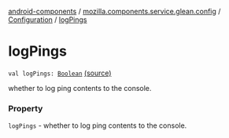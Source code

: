 [android-components](../../index.md) / [mozilla.components.service.glean.config](../index.md) / [Configuration](index.md) / [logPings](./log-pings.md)

# logPings

`val logPings: `[`Boolean`](https://kotlinlang.org/api/latest/jvm/stdlib/kotlin/-boolean/index.html) [(source)](https://github.com/mozilla-mobile/android-components/blob/master/components/service/glean/src/main/java/mozilla/components/service/glean/config/Configuration.kt#L30)

whether to log ping contents to the console.

### Property

`logPings` - whether to log ping contents to the console.